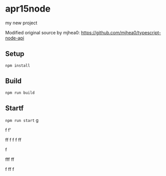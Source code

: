 # apr15node

my new project

Modified original source by mjhea0: https://github.com/mjhea0/typescript-node-api

## Setup

`npm install`

## Build



`npm run build`

## Startf




  















`npm run start`
g



f
f'


ff
f
f
f
ff  


f


fff
ff











f
ff
f
